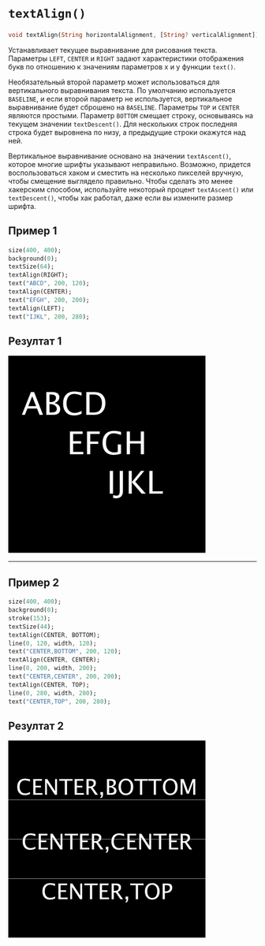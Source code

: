 # `textAlign()`

```dart
void textAlign(String horizontalAlignment, [String? verticalAlignment])
```

Устанавливает текущее выравнивание для рисования текста.
Параметры `LEFT`, `CENTER` и `RIGHT` задают характеристики отображения букв по отношению к значениям параметров x и y функции `text()`.

Необязательный второй параметр может использоваться для вертикального выравнивания текста. По умолчанию используется `BASELINE`, и если второй параметр не используется, вертикальное выравнивание будет сброшено на `BASELINE`. Параметры `TOP` и `CENTER` являются простыми. Параметр `BOTTOM` смещает строку, основываясь на текущем значении `textDescent()`. Для нескольких строк последняя строка будет выровнена по низу, а предыдущие строки окажутся над ней.

Вертикальное выравнивание основано на значении `textAscent()`, которое многие шрифты указывают неправильно. Возможно, придется воспользоваться хаком и сместить на несколько пикселей вручную, чтобы смещение выглядело правильно. Чтобы сделать это менее хакерским способом, используйте некоторый процент `textAscent()` или `textDescent()`, чтобы хак работал, даже если вы измените размер шрифта.

## Пример 1

```dart
size(400, 400);
background(0);
textSize(64);
textAlign(RIGHT);
text("ABCD", 200, 120);
textAlign(CENTER);
text("EFGH", 200, 200);
textAlign(LEFT);
text("IJKL", 200, 280);
```

## Резултат 1

<img src="./_images/textAlign_1.png" width="400" height="400" />

<hr>

## Пример 2

```dart
size(400, 400);
background(0);
stroke(153);
textSize(44);
textAlign(CENTER, BOTTOM);
line(0, 120, width, 120);
text("CENTER,BOTTOM", 200, 120);
textAlign(CENTER, CENTER);
line(0, 200, width, 200);
text("CENTER,CENTER", 200, 200);
textAlign(CENTER, TOP);
line(0, 280, width, 280);
text("CENTER,TOP", 200, 280);
```

## Резултат 2

<img src="./_images/textAlign_2.png" width="400" height="400" />
